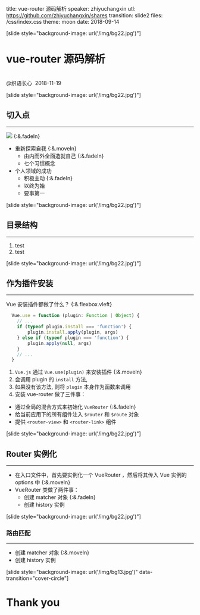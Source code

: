 title: vue-router 源码解析
speaker: zhiyuchangxin
utl: https://github.com/zhiyuchangxin/shares
transition: slide2
files: /css/index.css
theme: moon
date: 2018-09-14

[slide style="background-image: url('/img/bg22.jpg')"]
# vue-router 源码解析
<br/>
@织语长心&nbsp;&nbsp;2018-11-19

[slide style="background-image: url('/img/bg22.jpg')"]
## 切入点
----
<img src="/img/module.png" class="seven-module"> {:&.fadeIn}
* 重新探索自我 {:&.moveIn}
  - 由内而外全面造就自己 {:&.fadeIn}
  - 七个习惯概念
* 个人领域的成功
  - 积极主动 {:&.fadeIn}
  - 以终为始
  - 要事第一

[slide style="background-image: url('/img/bg22.jpg')"]
## 目录结构
----
1. test
2. test

[slide style="background-image: url('/img/bg22.jpg')"]
## 作为插件安装
----

Vue 安装插件都做了什么？ {:&.flexbox.vleft}

```js
  Vue.use = function (plugin: Function | Object) {
    // ...
    if (typeof plugin.install === 'function') {
        plugin.install.apply(plugin, args)
    } else if (typeof plugin === 'function') {
        plugin.apply(null, args)
    }
    // ...
  }
```

1. `Vue.js` 通过 `Vue.use(plugin)` 来安装插件 {:&.moveIn}
2. 会调用 plugin 的 `install` 方法,
3. 如果没有该方法, 则将 `plugin` 本身作为函数来调用
4. 安装 vue-router 做了三件事：
  - 通过全局的混合方式来初始化 `VueRouter` {:&.fadeIn}
  - 给当前应用下的所有组件注入 `$router` 和 `$route` 对象
  - 提供 `<router-view>` 和 `<router-link>` 组件

[slide style="background-image: url('/img/bg22.jpg')"]
## Router 实例化
----

* 在入口文件中，首先要实例化一个 VueRouter ，然后将其传入 Vue 实例的 options 中 {:&.moveIn}
* VueRouter 类做了两件事：
  * 创建 matcher 对象 {:&.fadeIn}
  * 创建 history 实例


[slide style="background-image: url('/img/bg22.jpg')"]
### 路由匹配
----

* 创建 matcher 对象 {:&.moveIn}
* 创建 history 实例


[slide style="background-image: url('/img/bg13.jpg')"  data-transition="cover-circle"]
# Thank you
